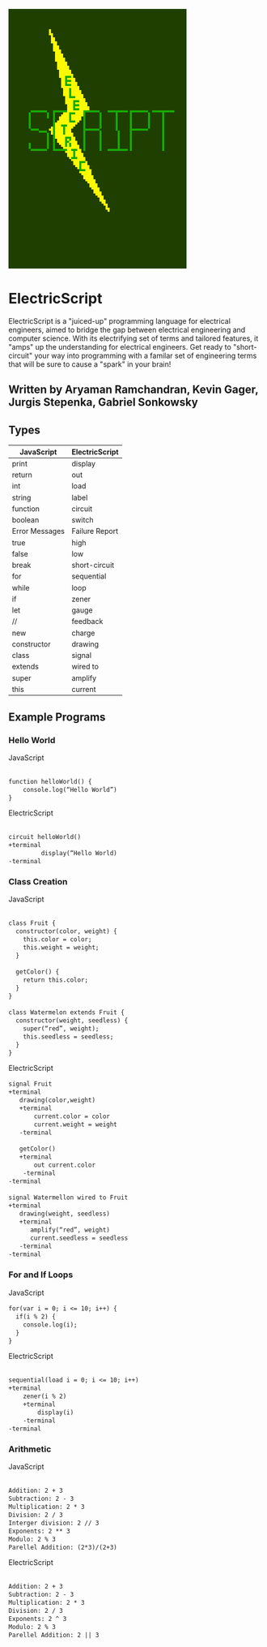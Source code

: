 ![](https://github.com/StatusSin/Electric-Script/blob/main/docs/images/ElectricScript.png?raw=true "ElectricScriptLogo")

# ElectricScript

ElectricScript is a "juiced-up" programming language for electrical engineers, aimed to bridge the gap between electrical engineering and computer science. With its electrifying set of terms and tailored features, it "amps" up the understanding for electrical engineers. Get ready to "short-circuit" your way into programming with a familar set of engineering terms that will be sure to cause a "spark" in your brain!

## Written by Aryaman Ramchandran, Kevin Gager, Jurgis Stepenka, Gabriel Sonkowsky

## Types

| JavaScript     | ElectricScript |
| -------------- | -------------- |
| print          | display        |
| return         | out            |
| int            | load           |
| string         | label          |
| function       | circuit        |
| boolean        | switch         |
| Error Messages | Failure Report |
| true           | high           |
| false          | low            |
| break          | short-circuit  |
| for            | sequential     |
| while          | loop           |
| if             | zener          |
| let            | gauge          |
| //             | feedback       |
| new            | charge         |
| constructor    | drawing        |
| class          | signal         |
| extends        | wired to       |
| super          | amplify        |
| this           | current        |

## Example Programs

### Hello World

JavaScript

```

function helloWorld() {
	console.log(“Hello World”)
}

```

ElectricScript

```

circuit helloWorld()
+terminal
         display(“Hello World)
-terminal

```

### Class Creation

JavaScript

```

class Fruit {
  constructor(color, weight) {
    this.color = color;
    this.weight = weight;
  }

  getColor() {
    return this.color;
  }
}

class Watermelon extends Fruit {
  constructor(weight, seedless) {
    super(“red”, weight);
    this.seedless = seedless;
  }
}

```

ElectricScript

```
signal Fruit
+terminal
   drawing(color,weight)
   +terminal
       current.color = color
       current.weight = weight
   -terminal

   getColor()
   +terminal
       out current.color
    -terminal
-terminal

signal Watermellon wired to Fruit
+terminal
   drawing(weight, seedless)
   +terminal
      amplify(“red”, weight)
      current.seedless = seedless
   -terminal
-terminal

```

### For and If Loops

JavaScript

```
for(var i = 0; i <= 10; i++) {
  if(i % 2) {
    console.log(i);
  }
}

```

ElectricScript

```

sequential(load i = 0; i <= 10; i++)
+terminal
    zener(i % 2)
    +terminal
        display(i)
    -terminal
-terminal

```

### Arithmetic

JavaScript

```

Addition: 2 + 3
Subtraction: 2 - 3
Multiplication: 2 * 3
Division: 2 / 3
Interger division: 2 // 3
Exponents: 2 ** 3
Modulo: 2 % 3
Parellel Addition: (2*3)/(2+3)

```

ElectricScript

```

Addition: 2 + 3
Subtraction: 2 - 3
Multiplication: 2 * 3
Division: 2 / 3
Exponents: 2 ^ 3
Modulo: 2 % 3
Parellel Addition: 2 || 3

```
